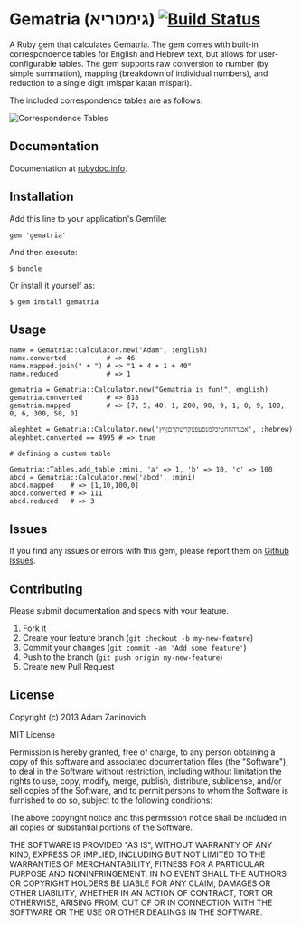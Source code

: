 # Gematria (גימטריא) [![Build Status](https://travis-ci.org/adamzaninovich/gematria.png?branch=master)](https://travis-ci.org/adamzaninovich/gematria)

A Ruby gem that calculates Gematria. The gem comes with built-in correspondence tables for English and Hebrew text, but allows for user-configurable tables. The gem supports raw conversion to number (by simple summation), mapping (breakdown of individual numbers), and reduction to a single digit (mispar katan mispari).

The included correspondence tables are as follows:

![Correspondence Tables](https://dl.dropbox.com/u/2436753/github/gematria/correspondence_tables.png)

## Documentation

Documentation at [rubydoc.info](http://rubydoc.info/github/adamzaninovich/gematria).

## Installation

Add this line to your application's Gemfile:

    gem 'gematria'

And then execute:

    $ bundle

Or install it yourself as:

    $ gem install gematria

## Usage

    name = Gematria::Calculator.new("Adam", :english)
    name.converted          # => 46
    name.mapped.join(" + ") # => "1 + 4 + 1 + 40"
    name.reduced            # => 1

    gematria = Gematria::Calculator.new("Gematria is fun!", english)
    gematria.converted      # => 818
    gematria.mapped         # => [7, 5, 40, 1, 200, 90, 9, 1, 0, 9, 100, 0, 6, 300, 50, 0]

    alephbet = Gematria::Calculator.new('אבגדהוזחטיכלמנסעפצקרשתךםןףץ', :hebrew)
    alephbet.converted == 4995 # => true

    # defining a custom table

    Gematria::Tables.add_table :mini, 'a' => 1, 'b' => 10, 'c' => 100
    abcd = Gematria::Calculator.new('abcd', :mini)
    abcd.mapped    # => [1,10,100,0]
    abcd.converted # => 111
    abcd.reduced   # => 3

## Issues

If you find any issues or errors with this gem, please report them on [Github Issues](http://github.com/adamzaninovich/gematria/issues).

## Contributing

Please submit documentation and specs with your feature.

1. Fork it
2. Create your feature branch (`git checkout -b my-new-feature`)
3. Commit your changes (`git commit -am 'Add some feature'`)
4. Push to the branch (`git push origin my-new-feature`)
5. Create new Pull Request

## License

Copyright (c) 2013 Adam Zaninovich

MIT License

Permission is hereby granted, free of charge, to any person obtaining
a copy of this software and associated documentation files (the
"Software"), to deal in the Software without restriction, including
without limitation the rights to use, copy, modify, merge, publish,
distribute, sublicense, and/or sell copies of the Software, and to
permit persons to whom the Software is furnished to do so, subject to
the following conditions:

The above copyright notice and this permission notice shall be
included in all copies or substantial portions of the Software.

THE SOFTWARE IS PROVIDED "AS IS", WITHOUT WARRANTY OF ANY KIND,
EXPRESS OR IMPLIED, INCLUDING BUT NOT LIMITED TO THE WARRANTIES OF
MERCHANTABILITY, FITNESS FOR A PARTICULAR PURPOSE AND
NONINFRINGEMENT. IN NO EVENT SHALL THE AUTHORS OR COPYRIGHT HOLDERS BE
LIABLE FOR ANY CLAIM, DAMAGES OR OTHER LIABILITY, WHETHER IN AN ACTION
OF CONTRACT, TORT OR OTHERWISE, ARISING FROM, OUT OF OR IN CONNECTION
WITH THE SOFTWARE OR THE USE OR OTHER DEALINGS IN THE SOFTWARE.